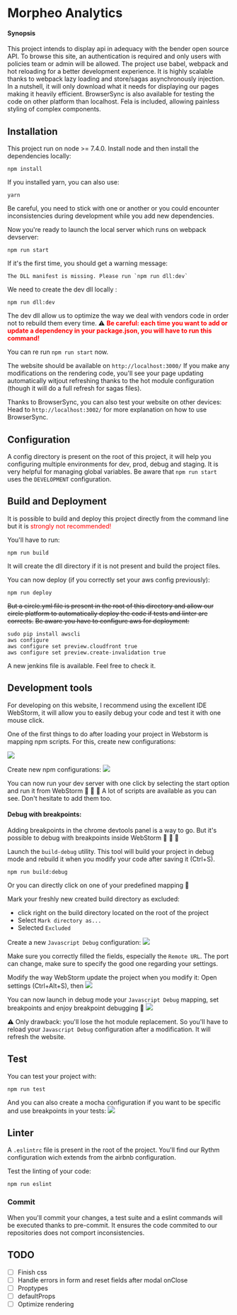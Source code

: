 # Morpheo Analytics

#### Synopsis

This project intends to display api in adequacy with the bender open source API.
To browse this site, an authentication is required and only users with policies team or admin will be allowed.
The project use babel, webpack and hot reloading for a better development experience.
It is highly scalable thanks to webpack lazy loading and store/sagas asynchronously injection.
In a nutshell, it will only download what it needs for displaying our pages making it heavily efficient.
BrowserSync is also available for testing the code on other platform than localhost.
Fela is included, allowing painless styling of complex components.

## Installation

This project run on node >= 7.4.0.
Install node and then install the dependencies locally:

```shell
npm install
```

If you installed yarn, you can also use:
```shell
yarn
```

Be careful, you need to stick with one or another or you could encounter inconsistencies during development while you add new dependencies.

Now you're ready to launch the local server which runs on webpack devserver:

```shell
npm run start
```

If it's the first time, you should get a warning message:
    
    The DLL manifest is missing. Please run `npm run dll:dev`

We need to create the dev dll locally :
```shell
npm run dll:dev
```

The dev dll allow us to optimize the way we deal with vendors code in order not to rebuild them every time.
:warning: **<span style="color:red">Be careful: each time you want to add or update a dependency in your package.json, you will have to run this command!</span>**

You can re run `npm run start` now.

The website should be available on `http://localhost:3000/`
If you make any modifications on the rendering code, you'll see your page updating automatically witjout refreshing thanks to the hot module configuration (though it will do a full refresh for sagas files).

Thanks to BrowserSync, you can also test your website on other devices:
Head to `http://localhost:3002/` for more explanation on how to use BrowserSync.

## Configuration

A config directory is present on the root of this project, it will help you configuring multiple environments for dev, prod, debug and staging. 
It is very helpful for managing global variables.
Be aware that `npm run start` uses the `DEVELOPMENT` configuration.

## Build and Deployment

It is possible to build and deploy this project directly from the command line but it is <span style="color:red">strongly not recommended!</span>

You'll have to run:
```shell
npm run build
```
It will create the dll directory if it is not present and build the project files.

You can now deploy (if you correctly set your aws config previously):
```shell
npm run deploy
```

~~But a circle.yml file is present in the root of this directory and allow our circle platform to automatically deploy the code if tests and linter are corrects.~~
~~Be aware you have to configure aws for deployment:~~
```shell
sudo pip install awscli
aws configure
aws configure set preview.cloudfront true
aws configure set preview.create-invalidation true
```

A new jenkins file is available. Feel free to check it.


## Development tools

For developing on this website, I recommend using the excellent IDE  WebStorm, it will allow you to easily debug your code and test it with one mouse click.

One of the first things to do after loading your project in Webstorm is mapping npm scripts.
For this, create new configurations:

<img src="./assets/img/new configurations.png" />

Create new npm configurations:
<img src="./assets/img/npm configurations.png" />

You can now run your dev server with one click by selecting the start option and run it from WebStorm :tada: :tada: :tada:
A lot of scripts are available as you can see. Don't hesitate to add them too.

#### Debug with breakpoints:

Adding breakpoints in the chrome devtools panel is a way to go.
But it's possible to debug with breakpoints inside WebStorm :tada: :tada: :tada:

Launch the `build-debug` utility. This tool will build your project in debug mode and rebuild it when you modify your code after saving it (Ctrl+S).
```shell
npm run build:debug
```
Or you can directly click on one of your predefined mapping :rocket:

Mark your freshly new created build directory as excluded:
- click right on the build directory located on the root of the project
- Select `Mark directory as...`
- Selected `Excluded`

Create a new `Javascript Debug` configuration:
<img src="./assets/img/config debug.png" />

Make sure you correctly filled the fields, especially the `Remote URL`. The port can change, make sure to specify the good one regarding your settings.

Modify the way WebStorm update the project when you modify it:
Open settings (Ctrl+Alt+S), then
<img src="./assets/img/config no reload.png"/>

You can now launch in debug mode your `Javascript Debug` mapping, set breakpoints and enjoy breakpoint debugging :tada:
<img src="./assets/img/port.png"/>

:warning: Only drawback: you'll lose the hot module replacement.
So you'll have to reload your `Javascript Debug` configuration after a modification.
It will refresh the website.

## Test

You can test your project with:
```shell
npm run test
```

And you can also create a mocha configuration if you want to be specific and use breakpoints in your tests:
<img src="./assets/img/config test.png" />

## Linter   

A `.eslintrc` file is present in the root of the project.
You'll find our Rythm configuration wich extends from the airbnb configuration.

Test the linting of your code:
```shell
npm run eslint
```

### Commit

When you'll commit your changes, a test suite and a eslint commands will be executed thanks to pre-commit.
It ensures the code commited to our repositories does not comport inconsistencies.
 
## TODO

- [ ] Finish css
- [ ] Handle errors in form and reset fields after modal onClose
- [ ] Proptypes
- [ ] defaultProps
- [ ] Optimize rendering
